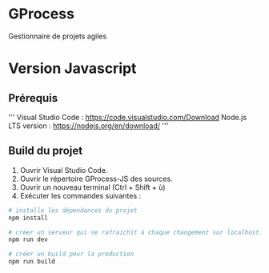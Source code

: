 # GProcess

Gestionnaire de projets agiles


# Version Javascript

## Prérequis
'''
Visual Studio Code : https://code.visualstudio.com/Download
Node.js LTS version : https://nodejs.org/en/download/
'''

## Build du projet

1. Ouvrir Visual Studio Code.
2. Ouvrir le répertoire GProcess-JS des sources.
3. Ouvrir un nouveau terminal (Ctrl + Shift + ù)
4. Exécuter les commandes suivantes :

``` bash
# installe les dépendances du projet
npm install

# créer un serveur qui se rafraichit à chaque changement sur localhost:8080
npm run dev

# créer un build pour la production
npm run build
```

